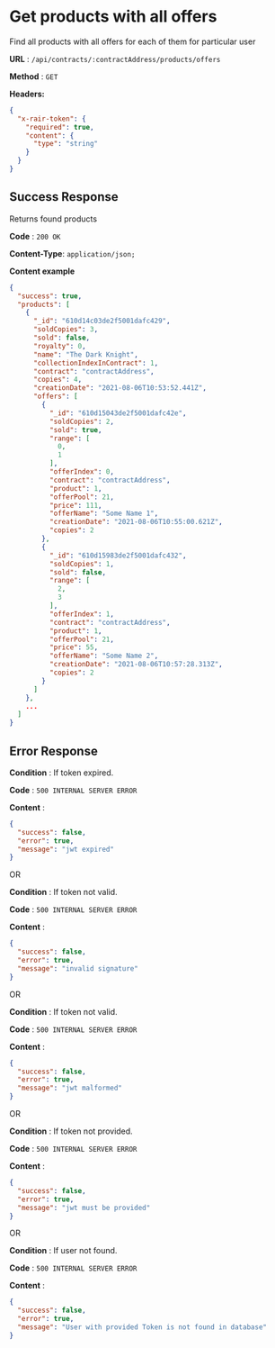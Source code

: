 # Get products with all offers

Find all products with all offers for each of them for particular user

**URL** : `/api/contracts/:contractAddress/products/offers`

**Method** : `GET`

**Headers:**

```json
{
  "x-rair-token": {
    "required": true,
    "content": {
      "type": "string"
    }
  }
}
```

## Success Response

Returns found products

**Code** : `200 OK`

**Content-Type**: `application/json;`

**Content example**

```json
{
  "success": true,
  "products": [
    {
      "_id": "610d14c03de2f5001dafc429",
      "soldCopies": 3,
      "sold": false,
      "royalty": 0,
      "name": "The Dark Knight",
      "collectionIndexInContract": 1,
      "contract": "contractAddress",
      "copies": 4,
      "creationDate": "2021-08-06T10:53:52.441Z",
      "offers": [
        {
          "_id": "610d15043de2f5001dafc42e",
          "soldCopies": 2,
          "sold": true,
          "range": [
            0,
            1
          ],
          "offerIndex": 0,
          "contract": "contractAddress",
          "product": 1,
          "offerPool": 21,
          "price": 111,
          "offerName": "Some Name 1",
          "creationDate": "2021-08-06T10:55:00.621Z",
          "copies": 2
        },
        {
          "_id": "610d15983de2f5001dafc432",
          "soldCopies": 1,
          "sold": false,
          "range": [
            2,
            3
          ],
          "offerIndex": 1,
          "contract": "contractAddress",
          "product": 1,
          "offerPool": 21,
          "price": 55,
          "offerName": "Some Name 2",
          "creationDate": "2021-08-06T10:57:28.313Z",
          "copies": 2
        }
      ]
    },
    ...
  ]
}
```

## Error Response

**Condition** : If token expired.

**Code** : `500 INTERNAL SERVER ERROR`

**Content** :

```json
{
  "success": false,
  "error": true,
  "message": "jwt expired"
}
```

OR

**Condition** : If token not valid.

**Code** : `500 INTERNAL SERVER ERROR`

**Content** :

```json
{
  "success": false,
  "error": true,
  "message": "invalid signature"
}
```

OR

**Condition** : If token not valid.

**Code** : `500 INTERNAL SERVER ERROR`

**Content** :

```json
{
  "success": false,
  "error": true,
  "message": "jwt malformed"
}
```

OR

**Condition** : If token not provided.

**Code** : `500 INTERNAL SERVER ERROR`

**Content** :

```json
{
  "success": false,
  "error": true,
  "message": "jwt must be provided"
}
```

OR

**Condition** : If user not found.

**Code** : `500 INTERNAL SERVER ERROR`

**Content** :

```json
{
  "success": false,
  "error": true,
  "message": "User with provided Token is not found in database"
}
```
